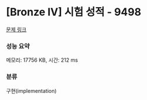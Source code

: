 # [Bronze IV] 시험 성적 - 9498 

[문제 링크](https://www.acmicpc.net/problem/9498) 

### 성능 요약

메모리: 17756 KB, 시간: 212 ms

### 분류

구현(implementation)

